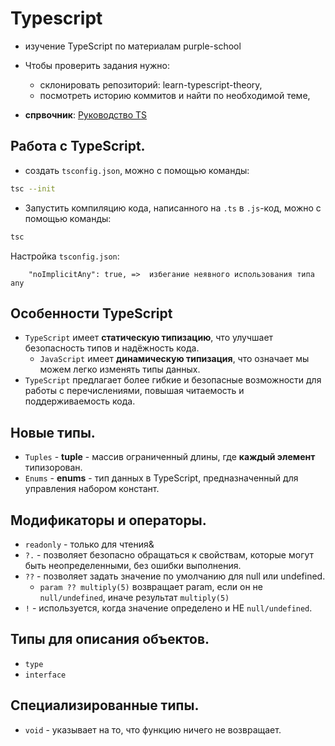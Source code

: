 # Typescript
- изучение TypeScript по материалам purple-school
- Чтобы проверить задания нужно:
  - склонировать репозиторий: learn-typescript-theory,
  - посмотреть историю коммитов и найти по необходимой теме,

- **спрвочник**: [Руководство TS](https://scriptdev.ru/guide/016/)


## Работа с TypeScript.

- создать `tsconfig.json`, можно с помощью команды:
```bash
tsc --init
```

- Запустить компиляцию кода, написанного на `.ts` в `.js`-код, можно с помощью команды:
```bash
tsc
```

Настройка `tsconfig.json`:
```
    "noImplicitAny": true, =>  избегание неявного использования типа any 
```

## Особенности TypeScript

- `TypeScript` имеет **статическую типизацию**, что улучшает безопасность типов и надёжность кода.
  - `JavaScript` имеет **динамическую типизация**, что означает мы можем легко изменять типы данных.
- `TypeScript` предлагает более гибкие и безопасные возможности для работы с перечислениями, повышая читаемость и поддерживаемость кода.


## Новые типы.

- `Tuples` - **tuple** - массив ограниченный длины, где **каждый элемент** типизорован.
- `Enums` - **enums** - тип данных в TypeScript, предназначенный для управления набором констант.

## Модификаторы и операторы.

- `readonly` - только для чтения&
- `?.` - позволяет безопасно обращаться к свойствам, которые могут быть неопределенными, без ошибки выполнения.
- `??` - позволяет задать значение по умолчанию для null или undefined. 
  - `param ?? multiply(5)` возвращает param, если он не `null/undefined`, иначе результат `multiply(5)`
- `!` - используется, когда значение определено и НЕ `null/undefined`.

## Типы для описания объектов.

- `type`
- `interface`

## Специализированные типы.

- `void` - указывает на то, что функцию ничего не возвращает. 
